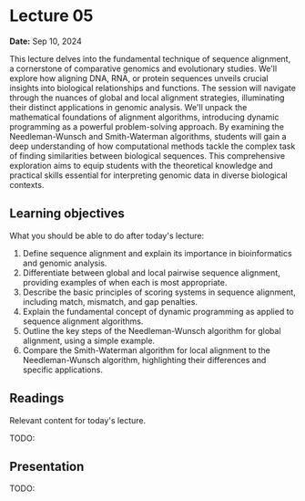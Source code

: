 # Lecture 05

**Date:** Sep 10, 2024

This lecture delves into the fundamental technique of sequence alignment, a cornerstone of comparative genomics and evolutionary studies. We'll explore how aligning DNA, RNA, or protein sequences unveils crucial insights into biological relationships and functions. The session will navigate through the nuances of global and local alignment strategies, illuminating their distinct applications in genomic analysis. We'll unpack the mathematical foundations of alignment algorithms, introducing dynamic programming as a powerful problem-solving approach. By examining the Needleman-Wunsch and Smith-Waterman algorithms, students will gain a deep understanding of how computational methods tackle the complex task of finding similarities between biological sequences. This comprehensive exploration aims to equip students with the theoretical knowledge and practical skills essential for interpreting genomic data in diverse biological contexts.

## Learning objectives

What you should be able to do after today's lecture:

1.  Define sequence alignment and explain its importance in bioinformatics and genomic analysis.
2.  Differentiate between global and local pairwise sequence alignment, providing examples of when each is most appropriate.
3.  Describe the basic principles of scoring systems in sequence alignment, including match, mismatch, and gap penalties.
4.  Explain the fundamental concept of dynamic programming as applied to sequence alignment algorithms.
5.  Outline the key steps of the Needleman-Wunsch algorithm for global alignment, using a simple example.
6.  Compare the Smith-Waterman algorithm for local alignment to the Needleman-Wunsch algorithm, highlighting their differences and specific applications.

## Readings

Relevant content for today's lecture.

TODO:

## Presentation

TODO:
